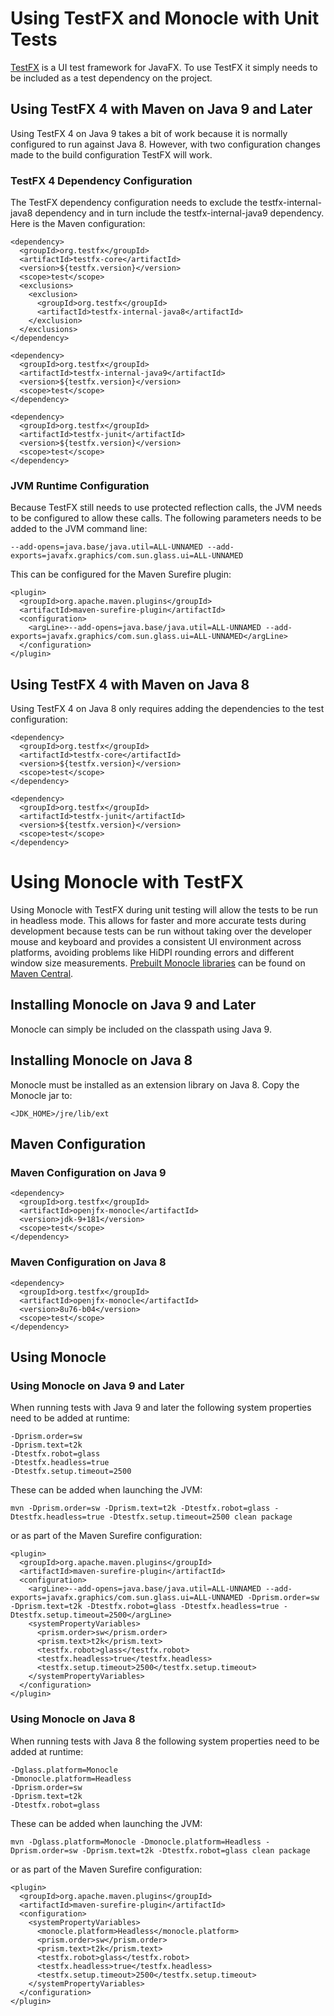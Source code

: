# Using TestFX and Monocle with Unit Tests
[TestFX](https://github.com/TestFX/TestFX) is a UI test framework for JavaFX.
To use TestFX it simply needs to be included as a test dependency on the 
project.

## Using TestFX 4 with Maven on Java 9 and Later
Using TestFX 4 on Java 9 takes a bit of work because it is normally configured
to run against Java 8. However, with two configuration changes made to the 
build configuration TestFX will work.

### TestFX 4 Dependency Configuration
The TestFX dependency configuration needs to exclude the testfx-internal-java8
dependency and in turn include the testfx-internal-java9 dependency. Here is 
the Maven configuration:

	<dependency>
	  <groupId>org.testfx</groupId>
	  <artifactId>testfx-core</artifactId>
	  <version>${testfx.version}</version>
	  <scope>test</scope>
	  <exclusions>
	    <exclusion>
	      <groupId>org.testfx</groupId>
	      <artifactId>testfx-internal-java8</artifactId>
	    </exclusion>
	  </exclusions>
	</dependency>
	
	<dependency>
	  <groupId>org.testfx</groupId>
	  <artifactId>testfx-internal-java9</artifactId>
	  <version>${testfx.version}</version>
	  <scope>test</scope>
	</dependency>

	<dependency>
	  <groupId>org.testfx</groupId>
	  <artifactId>testfx-junit</artifactId>
	  <version>${testfx.version}</version>
	  <scope>test</scope>
	</dependency>

### JVM Runtime Configuration
Because TestFX still needs to use protected reflection calls, the JVM needs to
be configured to allow these calls. The following parameters needs to be added
to the JVM command line:

	--add-opens=java.base/java.util=ALL-UNNAMED --add-exports=javafx.graphics/com.sun.glass.ui=ALL-UNNAMED

This can be configured for the Maven Surefire plugin:

	<plugin>
	  <groupId>org.apache.maven.plugins</groupId>
	  <artifactId>maven-surefire-plugin</artifactId>
	  <configuration>
	    <argLine>--add-opens=java.base/java.util=ALL-UNNAMED --add-exports=javafx.graphics/com.sun.glass.ui=ALL-UNNAMED</argLine>
	  </configuration>
	</plugin>

## Using TestFX 4 with Maven on Java 8
Using TestFX 4 on Java 8 only requires adding the dependencies to the test
configuration:

	<dependency>
	  <groupId>org.testfx</groupId>
	  <artifactId>testfx-core</artifactId>
	  <version>${testfx.version}</version>
	  <scope>test</scope>
	</dependency>
	
	<dependency>
	  <groupId>org.testfx</groupId>
	  <artifactId>testfx-junit</artifactId>
	  <version>${testfx.version}</version>
	  <scope>test</scope>
	</dependency>

# Using Monocle with TestFX
Using Monocle with TestFX during unit testing will allow the tests to be run in 
headless mode. This allows for faster and more accurate tests during 
development because tests can be run without taking over the developer mouse 
and keyboard and provides a consistent UI environment across platforms, 
avoiding problems like HiDPI rounding errors and different window size 
measurements. [Prebuilt Monocle libraries](http://search.maven.org/#search%7Cgav%7C1%7Cg%3A%22org.testfx%22%20AND%20a%3A%22openjfx-monocle%22) 
can be found on [Maven Central](http://search.maven.org).

## Installing Monocle on Java 9 and Later
Monocle can simply be included on the classpath using Java 9.

## Installing Monocle on Java 8
Monocle must be installed as an extension library on Java 8. Copy the Monocle
jar to:

	<JDK_HOME>/jre/lib/ext

## Maven Configuration
### Maven Configuration on Java 9

	<dependency>
	  <groupId>org.testfx</groupId>
	  <artifactId>openjfx-monocle</artifactId>
	  <version>jdk-9+181</version>
	  <scope>test</scope>
	</dependency>

### Maven Configuration on Java 8

	<dependency>
	  <groupId>org.testfx</groupId>
	  <artifactId>openjfx-monocle</artifactId>
	  <version>8u76-b04</version>
	  <scope>test</scope>
	</dependency>

## Using Monocle
### Using Monocle on Java 9 and Later
When running tests with Java 9 and later the following system properties need 
to be added at runtime:

	-Dprism.order=sw
	-Dprism.text=t2k
	-Dtestfx.robot=glass
	-Dtestfx.headless=true
	-Dtestfx.setup.timeout=2500

These can be added when launching the JVM:

	mvn -Dprism.order=sw -Dprism.text=t2k -Dtestfx.robot=glass -Dtestfx.headless=true -Dtestfx.setup.timeout=2500 clean package

or as part of the Maven Surefire configuration:

	<plugin>
	  <groupId>org.apache.maven.plugins</groupId>
	  <artifactId>maven-surefire-plugin</artifactId>
	  <configuration>
	    <argLine>--add-opens=java.base/java.util=ALL-UNNAMED --add-exports=javafx.graphics/com.sun.glass.ui=ALL-UNNAMED -Dprism.order=sw -Dprism.text=t2k -Dtestfx.robot=glass -Dtestfx.headless=true -Dtestfx.setup.timeout=2500</argLine>
	    <systemPropertyVariables>
	      <prism.order>sw</prism.order>
	      <prism.text>t2k</prism.text>
	      <testfx.robot>glass</testfx.robot>
	      <testfx.headless>true</testfx.headless>
	      <testfx.setup.timeout>2500</testfx.setup.timeout>
	    </systemPropertyVariables>
	  </configuration>
	</plugin>
	
### Using Monocle on Java 8
When running tests with Java 8 the following system properties need to be added 
at runtime:

	-Dglass.platform=Monocle 
	-Dmonocle.platform=Headless 
	-Dprism.order=sw 
	-Dprism.text=t2k 
	-Dtestfx.robot=glass

These can be added when launching the JVM:

	mvn -Dglass.platform=Monocle -Dmonocle.platform=Headless -Dprism.order=sw -Dprism.text=t2k -Dtestfx.robot=glass clean package

or as part of the Maven Surefire configuration:

	<plugin>
	  <groupId>org.apache.maven.plugins</groupId>
	  <artifactId>maven-surefire-plugin</artifactId>
	  <configuration>
	    <systemPropertyVariables>
	      <monocle.platform>Headless</monocle.platform>
	      <prism.order>sw</prism.order>
	      <prism.text>t2k</prism.text>
	      <testfx.robot>glass</testfx.robot>
	      <testfx.headless>true</testfx.headless>
	      <testfx.setup.timeout>2500</testfx.setup.timeout>
	    </systemPropertyVariables>
	  </configuration>
	</plugin>

